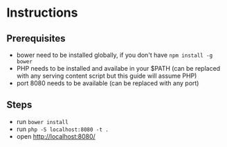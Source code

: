 # Instructions

## Prerequisites

- bower need to be installed globally, if you don't have `npm install -g bower`
- PHP needs to be installed and availabe in your $PATH (can be replaced with any serving content script but this guide will assume PHP)
- port 8080 needs to be available (can be replaced with any port)

## Steps

- run `bower install`
- run `php -S localhost:8080 -t .`
- open <http://localhost:8080/>
